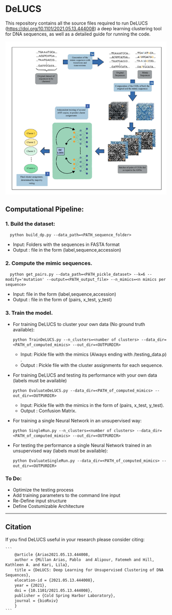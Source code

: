 # DeLUCS
This repository contains all the source files required to run DeLUCS (https://doi.org/10.1101/2021.05.13.444008) a deep learning clustering tool for DNA sequences, as well as a detailed guide for running the code.

<p align="center">
  <img src ="paper/Images/Fig3.png" alt="drawing" width="800"/>
</p>


## Computational Pipeline: 


### 1. Build the dataset:
  ```
  	python build_dp.py --data_path=<PATH_sequence_folder>	
  ```
 * Input: Folders with the sequences in FASTA format
 * Output : file in the form (label,sequence,accession)


### 2. Compute the mimic sequences.

  ```
	python get_pairs.py --data_path=<PATH_pickle_dataset> --k=6 --modify='mutation' --output=<PATH_output_file> --n_mimics=<n mimics per sequence>
  ```
* Input: file in the form (label,sequence,accession)
* Output : file in the form of (pairs, x_test, y_test)
  
### 3. Train the model.

* For training DeLUCS to cluster your own data (No ground truth available): 
	```
	python TrainDeLUCS.py --n_clusters=<number of clusters> --data_dir=<PATH_of_computed_mimics> --out_dir=<OUTPURDIR> 
	```
 	* Input: Pickle file with the mimics (Always ending with /testing_data.p) . 
   	* Output : Pickle file with the cluster assignments for each sequence. 
		
		
* For training DeLUCS and testing its performance with your own data (labels must be available)
	```
	python EvaluateDeLUCS.py --data_dir=<PATH_of_computed_mimics> --out_dir=<OUTPURDIR>
	```

	* Input: Pickle file with the mimics in the form of (pairs, x_test, y_test). 
	* Output : Confusion Matrix. 
			<!--* File with the misclassified sequences in the form (accession, true_label, predicted_label)-->

* For training a single Neural Network in an unsupervised way:
	```
	python SingleRun.py --n_clusters=<number of clusters> --data_dir=<PATH_of_computed_mimics> --out_dir=<OUTPURDIR>
	```
* For testing the performance  a single Neural Network trained in an unsupervised way (labels must be available):
	```
	python EvaluateSingleRun.py --data_dir=<PATH_of_computed_mimics> --out_dir=<OUTPURDIR>
	```

### To Do:

* Optimize the testing process
* Add training parameters to the command line input
* Re-Define input structure
* Define Costumizable Architecture

---

## Citation 

If you find DeLUCS useful in your research please consider citing:

	```
		@article {Arias2021.05.13.444008,
		author = {Millan Arias, Pablo  and Alipour, Fatemeh and Hill, Kathleen A. and Kari, Lila},
		title = {DeLUCS: Deep Learning for Unsupervised Clustering of DNA Sequences},
		elocation-id = {2021.05.13.444008},
		year = {2021},
		doi = {10.1101/2021.05.13.444008},
		publisher = {Cold Spring Harbor Laboratory},
		journal = {bioRxiv}
		}
	```	
	

<!--in one of the Compute Canada clusters available for our lab.

<!-- ## Accesing the resources:

<!-- In our lab we have acces to three different clusters within the Compute Canada infraestructure: Cedar and Graham. We can acces the cluster via ssh using the Compute Canada credentials and the name of the cluster we want to access:
```
ssh pmillana@cedar.computecanada.ca
ssh pmillana@graham.computecanada.ca
```
## Different File Systems: 
Once you have accessed the cluster trough a login node (Do not run anything on this nodes), you will see that all our folders are under the account ```def-khill22```, this is the account name of our group and should be used for every job submition. 
For each user in our account there are differnt file systems that should be used for different purposes: 
<!-- 
* **HOME**: While your home directory may seem like the logical place to store all your files and do all your work, in general this isn't the case - your home normally has a relatively small quota and doesn't have especially good performance for the writing and reading of large amounts of data. The most logical use of your home directory is typically source code, small parameter files and job submission scripts.
* **PROJECT**: The project space has a significantly larger quota and is well-adapted to sharing data among members of a research group since it, unlike the home or scratch, is linked to a professor's account rather than an individual user.
* **SCRATCH**: For intensive read/write operations, scratch is the best choice. Remember however that important files must be copied off scratch since they are not backed up there, and older files are subject to purging. The scratch storage should therefore only be used for transient files.
<!-- 
<p align="center">
  <img src ="Images\Screenshot from 2020-06-02 19-41-06.png" alt="drawing" width="500"/>
</p>

<!-- 
The following table is taken from the Compute Canada documentation and show all the policies for each file system:
<!-- 
<p align="center">
  <img src ="Images\Screenshot from 2020-06-02 19-41-15.png" alt="drawing" width="500"/>
</p>



<!-- 
For transfering local files to the cluster you can use ```scp``` with the same credentials you used for logging into the system: 

```
 scp  path_to_local_files  pmillana@cedar.computecanada.ca:~/desired_folder_inside_home_directory
```
<!-- 
For more information see: https://docs.computecanada.ca/wiki/Storage_and_file_management and https://docs.computecanada.ca/wiki/Storage_and_file_management#Filesystem_quotas_and_policies

<!-- 
## Sumbitting Jobs: 
Compute Canada uses SLURM https://slurm.schedmd.com/documentation.html for managing jobs and allocating resources within the different clusters. To submit a job you will need to create a sbatch script with all the requirements that are neccessary for running your code. 
<!-- 
**Note**: Submitting jobs from directories residing in /home is not permitted, transfer the sbatch script either to your /project or /scratch directory and submit the job from there.
<!-- 
You can also run your code inside an interactive node, this is recommended before submitting bigger jobs, an example of that can be:

 ``` (bash)
  salloc --account=def-khill22 --gres=gpu:1 --cpus-per-task=4 --mem=32000M --time=0-00:25:00
 ```
 <!-- 
 You can run separately the commands in the following sbatch script inside your interactive node with few iterations to check that the code doesn't have any error. This is an example of the  script that was used in our case: 
 ```
#!/bin/bash
#SBATCH --gres=gpu:1       # Request GPU "generic resources"
#SBATCH --cpus-per-task=6  # Cores proportional to GPUs: 6 on Cedar, 10 on Béluga, 16 on Graham.
#SBATCH --mem=32000M       # Memory proportional to GPUs: 32000 Cedar, 47000 Béluga, 64000 Graham.
#SBATCH --time=0-02:00     # DD-HH:MM:SS
<!-- 
module load python/3.6 cuda cudnn
<!-- 
SOURCEDIR=~/src   #I copied the files in this directory inside my home directory
<!-- 
# Prepare virtualenv
virtualenv --no-download $SLURM_TMPDIR/env
source $SLURM_TMPDIR/env/bin/activate
pip install --no-index -r $SOURCEDIR/requirements.txt
<!-- 
# Start training
python TrainCluster.py --data_path ~/scratch/data/train.p --load_data True
# --data_path: Path of the decompressed training data.
# --load_features: True if the training features are precomputed.
 ```
 For running the script you run: 
 ```
 sbatch --account=def-khill22 script.sh
 ```
 For monitoring the status of your job you can run: 
 
```
squeue --account=def-khill22  
```
<!-- 
A log file with the output of your job will be created after it finishes in the same directory of your sbash sript. 

 

